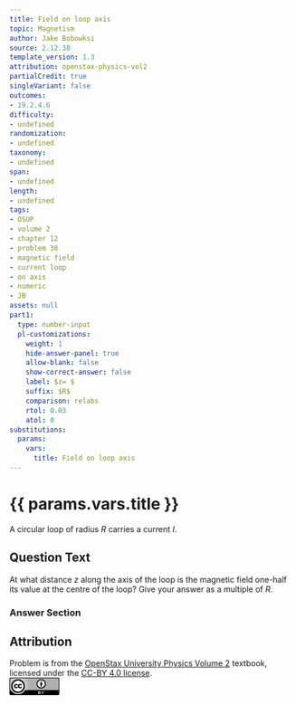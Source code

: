 ```yaml
---
title: Field on loop axis
topic: Magnetism
author: Jake Bobowksi
source: 2.12.38
template_version: 1.3
attribution: openstax-physics-vol2
partialCredit: true
singleVariant: false
outcomes:
- 19.2.4.6
difficulty:
- undefined
randomization:
- undefined
taxonomy:
- undefined
span:
- undefined
length:
- undefined
tags:
- OSUP
- volume 2
- chapter 12
- problem 38
- magnetic field
- current loop
- on axis
- numeric
- JB
assets: null
part1:
  type: number-input
  pl-customizations:
    weight: 1
    hide-answer-panel: true
    allow-blank: false
    show-correct-answer: false
    label: $z= $
    suffix: $R$
    comparison: relabs
    rtol: 0.03
    atol: 0
substitutions:
  params:
    vars:
      title: Field on loop axis
---
```

# {{ params.vars.title }}
A circular loop of radius $R$ carries a current $I$.

## Question Text

At what distance $z$ along the axis of the loop is the magnetic field one-half its value at the centre of the loop?
Give your answer as a multiple of $R$.

### Answer Section

## Attribution

Problem is from the [OpenStax University Physics Volume 2](https://openstax.org/details/books/university-physics-volume-2) textbook, licensed under the [CC-BY 4.0 license](https://creativecommons.org/licenses/by/4.0/).<br>![Image representing the Creative Commons 4.0 BY license.](https://raw.githubusercontent.com/firasm/bits/master/by.png)